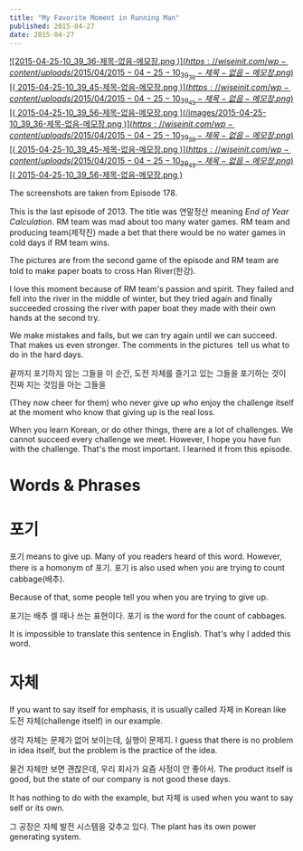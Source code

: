```yaml
---
title: "My Favorite Moment in Running Man"
published: 2015-04-27
date: 2015-04-27
---
```

[![2015-04-25-10_39_36-제목-없음-메모장.png $)](https://wiseinit.com/wp-content/uploads/2015/04/2015-04-25-10_39_36-제목-없음-메모장.png) [($ 2015-04-25-10_39_45-제목-없음-메모장.png $)](https://wiseinit.com/wp-content/uploads/2015/04/2015-04-25-10_39_45-제목-없음-메모장.png) [($ 2015-04-25-10_39_56-제목-없음-메모장.png ](/images/2015-04-25-10_39_36-제목-없음-메모장.png $)](https://wiseinit.com/wp-content/uploads/2015/04/2015-04-25-10_39_36-제목-없음-메모장.png) [($ 2015-04-25-10_39_45-제목-없음-메모장.png $)](https://wiseinit.com/wp-content/uploads/2015/04/2015-04-25-10_39_45-제목-없음-메모장.png) [($ 2015-04-25-10_39_56-제목-없음-메모장.png )](https://wiseinit.com/wp-content/uploads/2015/04/2015-04-25-10_39_56-제목-없음-메모장.png)

The screenshots are taken from Episode 178.

This is the last episode of 2013. The title was 연말정산 meaning <em>End of Year Calculation</em>. RM team was mad about too many water games. RM team and producing team(제작진) made a bet that there would be no water games in cold days if RM team wins.

The pictures are from the second game of the episode and RM team are told to make paper boats to cross Han River(한강).

I love this moment because of RM team's passion and spirit. They failed and fell into the river in the middle of winter, but they tried again and finally succeeded crossing the river with paper boat they made with their own hands at the second try.

We make mistakes and fails, but we can try again until we can succeed. That makes us even stronger. The comments in the pictures  tell us what to do in the hard days.

끝까지 포기하지 않는 그들을
이 순간, 도전 자체를 즐기고 있는 그들을
포기하는 것이 진짜 지는 것임을 아는 그들을

(They now cheer for them)
who never give up
who enjoy the challenge itself at the moment
who know that giving up is the real loss.

When you learn Korean, or do other things, there are a lot of challenges. We cannot succeed every challenge we meet. However, I hope you have fun with the challenge. That's the most important. I learned it from this episode.

#  Words &amp; Phrases


#  포기

포기 means to give up. Many of you readers heard of this word. However, there is a homonym of 포기. 포기 is also used when you are trying to count cabbage(배추).

Because of that, some people tell you when you are trying to give up.

포기는 배추 셀 때나 쓰는 표현이다.
포기 is the word for the count of cabbages.

It is impossible to translate this sentence in English. That's why I added this word.

#  자체

If you want to say itself for emphasis, it is usually called 자체 in Korean like 도전 자체(challenge itself) in our example.

생각 자체는 문제가 없어 보이는데, 실행이 문제지.
I guess that there is no problem in idea itself, but the problem is the practice of the idea.

물건 자체만 보면 괜찮은데, 우리 회사가 요즘 사정이 안 좋아서.
The product itself is good, but the state of our company is not good these days.

It has nothing to do with the example, but 자체 is used when you want to say self or its own.

그 공장은 자체 발전 시스템을 갖추고 있다.
The plant has its own power generating system.

#  
